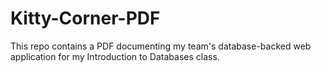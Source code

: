# Kitty-Corner-PDF
This repo contains a PDF documenting my team's database-backed web application for my Introduction to Databases class.
